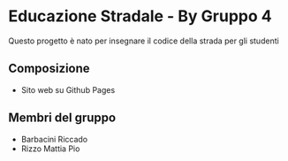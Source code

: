# Educazione Stradale - By Gruppo 4

Questo progetto è nato per insegnare il codice della strada per gli studenti

## Composizione
- Sito web su Github Pages


## Membri del gruppo
- Barbacini Riccado
- Rizzo Mattia Pio